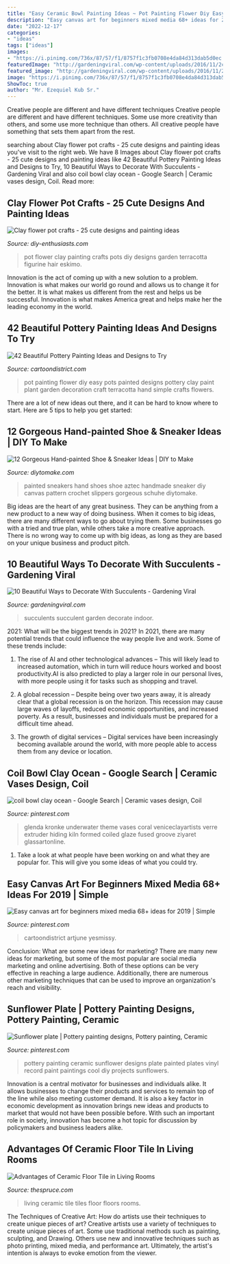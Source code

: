 ```yaml
---
title: "Easy Ceramic Bowl Painting Ideas ~ Pot Painting Flower Diy Easy Pots Painted Designs Pottery Clay Paint Plant Garden Decoration Craft Terracotta Hand Simple Crafts Flowers"
description: "Easy canvas art for beginners mixed media 68+ ideas for 2019"
date: "2022-12-17"
categories:
- "ideas"
tags: ["ideas"]
images:
- "https://i.pinimg.com/736x/87/57/f1/8757f1c3fb0708e4da84d313dab5d0ec.jpg"
featuredImage: "http://gardeningviral.com/wp-content/uploads/2016/11/2c574f879470ae0ee2dc93c2575b5c66.jpg"
featured_image: "http://gardeningviral.com/wp-content/uploads/2016/11/2c574f879470ae0ee2dc93c2575b5c66.jpg"
image: "https://i.pinimg.com/736x/87/57/f1/8757f1c3fb0708e4da84d313dab5d0ec.jpg"
ShowToc: true
author: "Mr. Ezequiel Kub Sr."
---
```



Creative people are different and have different techniques
Creative people are different and have different techniques. Some use more creativity than others, and some use more technique than others. All creative people have something that sets them apart from the rest.

	

		
searching about Clay flower pot crafts - 25 cute designs and painting ideas you've visit to the right web. We have 8 Images about Clay flower pot crafts - 25 cute designs and painting ideas like 42 Beautiful Pottery Painting Ideas and Designs to Try, 10 Beautiful Ways to Decorate With Succulents - Gardening Viral and also coil bowl clay ocean - Google Search | Ceramic vases design, Coil. Read more:
		
    
## Clay Flower Pot Crafts - 25 Cute Designs And Painting Ideas

<img loading=lazy src="https://www.diy-enthusiasts.com/wp-content/uploads/2015/02/clay-flower-pot-crafts-painting-ideas-girl-flower-hair.jpg" onerror="this.onerror=null;this.src='https://tse1.mm.bing.net/th?id=OIP.eNo1U_sI_reBcc145l4w3wHaN-&amp;pid=15.1';" alt="Clay flower pot crafts - 25 cute designs and painting ideas">

_Source: diy-enthusiasts.com_

>pot flower clay painting crafts pots diy designs garden terracotta figurine hair eskimo. 

	

Innovation is the act of coming up with a new solution to a problem. Innovation is what makes our world go round and allows us to change it for the better. It is what makes us different from the rest and helps us be successful. Innovation is what makes America great and helps make her the leading economy in the world.

    
## 42 Beautiful Pottery Painting Ideas And Designs To Try

<img loading=lazy src="http://www.cartoondistrict.com/wp-content/uploads/2017/08/Pottery-Painting-Ideas-and-Designsf10c11fec7de9d3cdb385c09e6bb360b.jpg" onerror="this.onerror=null;this.src='https://tse1.mm.bing.net/th?id=OIP.Sa0-g5n2aJP_GI0k8n0LvQHaJ4&amp;pid=15.1';" alt="42 Beautiful Pottery Painting Ideas and Designs to Try">

_Source: cartoondistrict.com_

>pot painting flower diy easy pots painted designs pottery clay paint plant garden decoration craft terracotta hand simple crafts flowers. 

	

There are a lot of new ideas out there, and it can be hard to know where to start. Here are 5 tips to help you get started: 

    
## 12 Gorgeous Hand-painted Shoe &amp; Sneaker Ideas | DIY To Make

<img loading=lazy src="http://www.diytomake.com/wp-content/uploads/2017/01/Aztec-Hand-Painted-Sneakers-Shoes.jpg" onerror="this.onerror=null;this.src='https://tse4.mm.bing.net/th?id=OIP.MoIrgN2o_R9Jn55mpd7B3AHaLH&amp;pid=15.1';" alt="12 Gorgeous Hand-painted Shoe &amp; Sneaker Ideas | DIY to Make">

_Source: diytomake.com_

>painted sneakers hand shoes shoe aztec handmade sneaker diy canvas pattern crochet slippers gorgeous schuhe diytomake. 

	

Big ideas are the heart of any great business. They can be anything from a new product to a new way of doing business. When it comes to big ideas, there are many different ways to go about trying them. Some businesses go with a tried and true plan, while others take a more creative approach. There is no wrong way to come up with big ideas, as long as they are based on your unique business and product pitch.

    
## 10 Beautiful Ways To Decorate With Succulents - Gardening Viral

<img loading=lazy src="http://gardeningviral.com/wp-content/uploads/2016/11/2c574f879470ae0ee2dc93c2575b5c66.jpg" onerror="this.onerror=null;this.src='https://tse3.mm.bing.net/th?id=OIP.SPGyHV8oJTFJD2ECvCZjIAHaJ2&amp;pid=15.1';" alt="10 Beautiful Ways to Decorate With Succulents - Gardening Viral">

_Source: gardeningviral.com_

>succulents succulent garden decorate indoor. 

	

2021: What will be the biggest trends in 2021?
In 2021, there are many potential trends that could influence the way people live and work. Some of these trends include:
1. The rise of AI and other technological advances – This will likely lead to increased automation, which in turn will reduce hours worked and boost productivity.AI is also predicted to play a larger role in our personal lives, with more people using it for tasks such as shopping and travel.

2. A global recession – Despite being over two years away, it is already clear that a global recession is on the horizon. This recession may cause large waves of layoffs, reduced economic opportunities, and increased poverty. As a result, businesses and individuals must be prepared for a difficult time ahead.

3. The growth of digital services – Digital services have been increasingly becoming available around the world, with more people able to access them from any device or location.

    
## Coil Bowl Clay Ocean - Google Search | Ceramic Vases Design, Coil

<img loading=lazy src="https://i.pinimg.com/736x/87/57/f1/8757f1c3fb0708e4da84d313dab5d0ec.jpg" onerror="this.onerror=null;this.src='https://tse3.mm.bing.net/th?id=OIP.GgfJcA9hgZAkOl_aepIKBgHaHY&amp;pid=15.1';" alt="coil bowl clay ocean - Google Search | Ceramic vases design, Coil">

_Source: pinterest.com_

>glenda kronke underwater theme vases coral veniceclayartists verre extruder hiding kiln formed coiled glaze fused groove ziyaret glassartonline. 

	

1. Take a look at what people have been working on and what they are popular for. This will give you some ideas of what you could try. 

    
## Easy Canvas Art For Beginners Mixed Media 68+ Ideas For 2019 | Simple

<img loading=lazy src="https://i.pinimg.com/736x/a8/1c/f7/a81cf7285d1771159bb9a7a87b0295ac.jpg" onerror="this.onerror=null;this.src='https://tse1.mm.bing.net/th?id=OIP.a1ZchsDZ6NwIK1rJGEsqWgAAAA&amp;pid=15.1';" alt="Easy canvas art for beginners mixed media 68+ ideas for 2019 | Simple">

_Source: pinterest.com_

>cartoondistrict artjune yesmissy. 

	

Conclusion: What are some new ideas for marketing?
There are many new ideas for marketing, but some of the most popular are social media marketing and online advertising. Both of these options can be very effective in reaching a large audience. Additionally, there are numerous other marketing techniques that can be used to improve an organization's reach and visibility.

    
## Sunflower Plate | Pottery Painting Designs, Pottery Painting, Ceramic

<img loading=lazy src="https://i.pinimg.com/originals/db/f0/0d/dbf00d5c24f53a966396bd3d9f23867b.jpg" onerror="this.onerror=null;this.src='https://tse1.mm.bing.net/th?id=OIP.Eg-RrKo36t3Qep0jfhM89wHaJ4&amp;pid=15.1';" alt="Sunflower plate | Pottery painting designs, Pottery painting, Ceramic">

_Source: pinterest.com_

>pottery painting ceramic sunflower designs plate painted plates vinyl record paint paintings cool diy projects sunflowers. 

	

Innovation is a central motivator for businesses and individuals alike. It allows businesses to change their products and services to remain top of the line while also meeting customer demand. It is also a key factor in economic development as innovation brings new ideas and products to market that would not have been possible before. With such an important role in society, innovation has become a hot topic for discussion by policymakers and business leaders alike.

    
## Advantages Of Ceramic Floor Tile In Living Rooms

<img loading=lazy src="https://fthmb.tqn.com/jkun8O07p_erFRJqzrQr1a2o_5A=/1066x800/filters:fill(auto,1)/21-mohawk_industries_13898_29-56a2fca95f9b58b7d0cffee1.jpg" onerror="this.onerror=null;this.src='https://tse2.mm.bing.net/th?id=OIP.jjNb-QUdJJSpu_AOZJX4DgHaFj&amp;pid=15.1';" alt="Advantages of Ceramic Floor Tile in Living Rooms">

_Source: thespruce.com_

>living ceramic tile tiles floor floors rooms. 

	

The Techniques of Creative Art: How do artists use their techniques to create unique pieces of art?
Creative artists use a variety of techniques to create unique pieces of art. Some use traditional methods such as painting, sculpting, and Drawing. Others use new and innovative techniques such as photo printing, mixed media, and performance art. Ultimately, the artist's intention is always to evoke emotion from the viewer.

